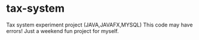 # tax-system
Tax system experiment project (JAVA,JAVAFX,MYSQL)
This code may have errors! Just a weekend fun project for myself.
